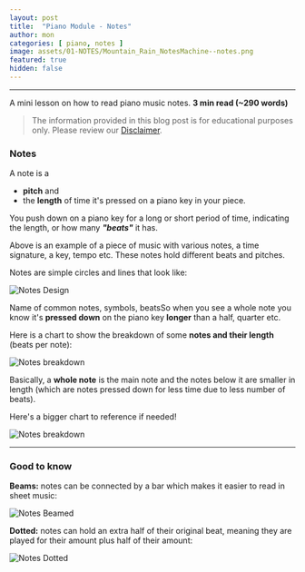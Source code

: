 ```yaml
---
layout: post
title:  "Piano Module - Notes"
author: mon
categories: [ piano, notes ]
image: assets/01-NOTES/Mountain_Rain_NotesMachine--notes.png
featured: true
hidden: false
---
```

---

A mini lesson on how to read piano music notes. **3 min read (~290 words)**

> The information provided in this blog post is for educational purposes only. Please review our [Disclaimer](https://notesmachine.com/legal#disclaimer).

### Notes
A note is a 
- **pitch** and 
- the **length** of time it's pressed on a piano key in your piece.

You push down on a piano key for a long or short period of time, indicating the length, or how many _**"beats"**_ it has.

Above is an example of a piece of music with various notes, a time signature, a key, tempo etc. These notes hold different beats and pitches.

Notes are simple circles and lines that look like:

![Notes Design](https://m-piechatzek.github.io/notesmachinezzzz/assets/01-NOTES/notes-beats1.png)

Name of common notes, symbols, beatsSo when you see a whole note you know it's **pressed down** on the piano key **longer** than a half, quarter etc.

Here is a chart to show the breakdown of some **notes and their length** (beats per note):

![Notes breakdown](https://m-piechatzek.github.io/notesmachinezzzz/assets/01-NOTES/notes-breakdown2.png)

Basically, a **whole note** is the main note and the notes below it are smaller in length (which are notes pressed down for less time due to less number of beats).

Here's a bigger chart to reference if needed!

![Notes breakdown](https://m-piechatzek.github.io/notesmachinezzzz/assets/01-NOTES/notes-breakdown-large-3.png)


---


### Good to know
**Beams:** notes can be connected by a bar which makes it easier to read in sheet music:

![Notes Beamed](https://m-piechatzek.github.io/notesmachinezzzz/assets/01-NOTES/notes-beamed-4.png "Notes Beamed")

**Dotted:** notes can hold an extra half of their original beat, meaning they are played for their amount plus half of their amount:

![Notes Dotted](https://m-piechatzek.github.io/notesmachinezzzz/assets/01-NOTES/notes-dotted-5.png)

